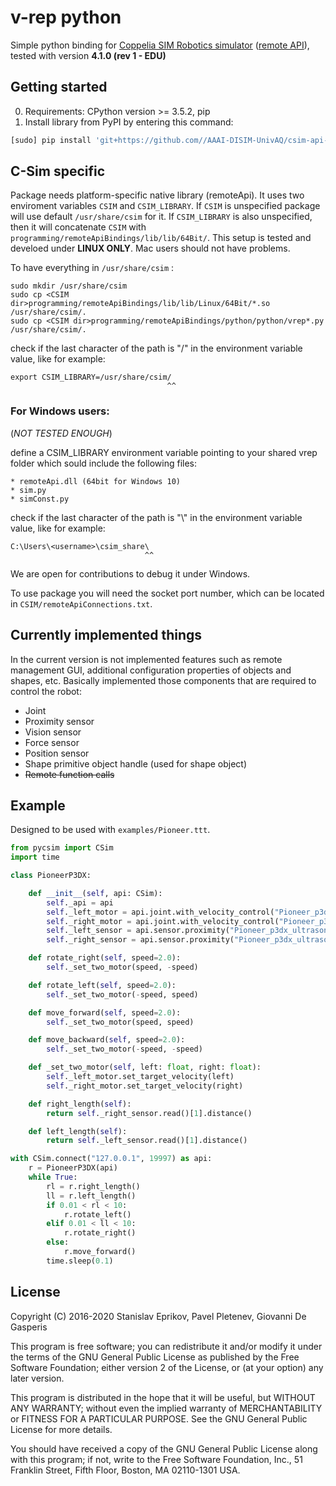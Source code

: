 # v-rep python

Simple python binding for
[Coppelia SIM Robotics simulator](http://www.coppeliarobotics.com/) 
([remote API](http://www.coppeliarobotics.com/helpFiles/en/remoteApiOverview.htm)), 
tested with version **4.1.0 (rev 1 - EDU)**

## Getting started

0. Requirements: CPython version >= 3.5.2, pip
1. Install library from PyPI by entering this command:
```bash
[sudo] pip install 'git+https://github.com//AAAI-DISIM-UnivAQ/csim-api-python.git'
```

## C-Sim specific
Package needs platform-specific native library (remoteApi). 
It uses two enviroment variables `CSIM` and `CSIM_LIBRARY`. 
If `CSIM` is unspecified package will use default `/usr/share/csim` for it. 
If `CSIM_LIBRARY` is also unspecified, then it will concatenate `CSIM` with `programming/remoteApiBindings/lib/lib/64Bit/`. 
This setup is tested and develoed under **LINUX ONLY**. Mac users should not have problems.

To have everything in `/usr/share/csim` :

    sudo mkdir /usr/share/csim
    sudo cp <CSIM dir>programming/remoteApiBindings/lib/lib/Linux/64Bit/*.so /usr/share/csim/.
    sudo cp <CSIM dir>programming/remoteApiBindings/python/python/vrep*.py /usr/share/csim/.

check if the last character of the path is "/" in the environment variable value, like for example:

    export CSIM_LIBRARY=/usr/share/csim/
                                       ^^
                                       
### For Windows users:

(_NOT TESTED ENOUGH_)

define a CSIM_LIBRARY environment variable pointing to your shared vrep folder which sould include the following files:

    * remoteApi.dll (64bit for Windows 10)
    * sim.py
    * simConst.py
  
check if the last character of the path is "\\" in the environment variable value, like for example:
    
    C:\Users\<username>\csim_share\
                                  ^^

We are open for contributions to debug it under Windows.
    
To use package you will need the socket port number, which can be located in `CSIM/remoteApiConnections.txt`.

## Currently implemented things

In the current version is not implemented features such as remote management GUI,
additional configuration properties of objects and shapes, etc.
Basically implemented those components that are required to control the robot:
* Joint
* Proximity sensor
* Vision sensor
* Force sensor
* Position sensor
* Shape primitive object handle (used for shape object)
* ~~Remote function calls~~

## Example
Designed to be used with `examples/Pioneer.ttt`.
```python
from pycsim import CSim
import time

class PioneerP3DX:

    def __init__(self, api: CSim):
        self._api = api
        self._left_motor = api.joint.with_velocity_control("Pioneer_p3dx_leftMotor")
        self._right_motor = api.joint.with_velocity_control("Pioneer_p3dx_rightMotor")
        self._left_sensor = api.sensor.proximity("Pioneer_p3dx_ultrasonicSensor3")
        self._right_sensor = api.sensor.proximity("Pioneer_p3dx_ultrasonicSensor6")

    def rotate_right(self, speed=2.0):
        self._set_two_motor(speed, -speed)

    def rotate_left(self, speed=2.0):
        self._set_two_motor(-speed, speed)

    def move_forward(self, speed=2.0):
        self._set_two_motor(speed, speed)

    def move_backward(self, speed=2.0):
        self._set_two_motor(-speed, -speed)

    def _set_two_motor(self, left: float, right: float):
        self._left_motor.set_target_velocity(left)
        self._right_motor.set_target_velocity(right)

    def right_length(self):
        return self._right_sensor.read()[1].distance()

    def left_length(self):
        return self._left_sensor.read()[1].distance()

with CSim.connect("127.0.0.1", 19997) as api:
    r = PioneerP3DX(api)
    while True:
        rl = r.right_length()
        ll = r.left_length()
        if 0.01 < rl < 10:
            r.rotate_left()
        elif 0.01 < ll < 10:
            r.rotate_right()
        else:
            r.move_forward()
        time.sleep(0.1)

```


## License
Copyright (C) 2016-2020  Stanislav Eprikov, Pavel Pletenev, Giovanni De Gasperis

This program is free software; you can redistribute it and/or modify
it under the terms of the GNU General Public License as published by
the Free Software Foundation; either version 2 of the License, or
(at your option) any later version.

This program is distributed in the hope that it will be useful,
but WITHOUT ANY WARRANTY; without even the implied warranty of
MERCHANTABILITY or FITNESS FOR A PARTICULAR PURPOSE.  See the
GNU General Public License for more details.

You should have received a copy of the GNU General Public License along
with this program; if not, write to the Free Software Foundation, Inc.,
51 Franklin Street, Fifth Floor, Boston, MA 02110-1301 USA.

